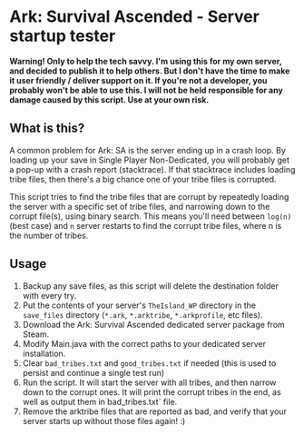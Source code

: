 # Ark: Survival Ascended - Server startup tester

**Warning! Only to help the tech savvy. I'm using this for my own server, and decided to publish it to help others. But I don't
have the time to make it user friendly / deliver support on it. If you're not a developer, you probably won't be able
to use this. I will not be held responsible for any damage caused by this script. Use at your own risk.**

## What is this?

A common problem for Ark: SA is the server ending up in a crash loop. By loading up your save in Single Player Non-Dedicated,
you will probably get a pop-up with a crash report (stacktrace). If that stacktrace includes loading tribe files, 
then there's a big chance one of your tribe files is corrupted.

This script tries to find the tribe files that are corrupt by repeatedly loading the server with a specific set of 
tribe files, and narrowing down to the corrupt file(s), using binary search. This means you'll need between `log(n)` (best case)
and `n` server restarts to find the corrupt tribe files, where n is the number of tribes.

## Usage

1. Backup any save files, as this script will delete the destination folder with every try.
2. Put the contents of your server's `TheIsland_WP` directory in the `save_files` directory (`*.ark`, `*.arktribe`, `*.arkprofile`, etc files).
3. Download the Ark: Survival Ascended dedicated server package from Steam.
4. Modify Main.java with the correct paths to your dedicated server installation.
5. Clear `bad_tribes.txt` and `good_tribes.txt` if needed (this is used to persist and continue a single test run)
6. Run the script. It will start the server with all tribes, and then narrow down to the corrupt ones. It will print the corrupt tribes in the end, as well as output them in  bad_tribes.txt` file.
7. Remove the arktribe files that are reported as bad, and verify that your server starts up without those files again! :)